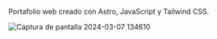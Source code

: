 Portafolio web creado con Astro, JavaScript y Tailwind CSS.

![Captura de pantalla 2024-03-07 134610](https://github.com/Yoss777s/MyPortfolioyoss/assets/143361704/8f3fe005-76b1-4cd5-8715-7676971128c3)
